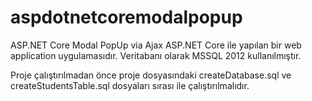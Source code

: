 # aspdotnetcoremodalpopup

ASP.NET Core Modal PopUp via Ajax 
ASP.NET Core ile yapılan bir web application uygulamasıdır.
Veritabanı olarak MSSQL 2012 kullanılmıştır.

Proje çalıştırılmadan önce proje dosyasındaki createDatabase.sql ve createStudentsTable.sql 
dosyaları sırası ile çalıştırılmalıdır.
